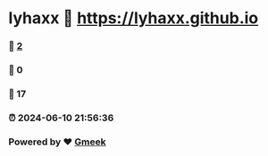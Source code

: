 # lyhaxx :link: https://lyhaxx.github.io 
### :page_facing_up: [2](https://lyhaxx.github.io/tag.html) 
### :speech_balloon: 0 
### :hibiscus: 17 
### :alarm_clock: 2024-06-10 21:56:36 
### Powered by :heart: [Gmeek](https://github.com/Meekdai/Gmeek)
